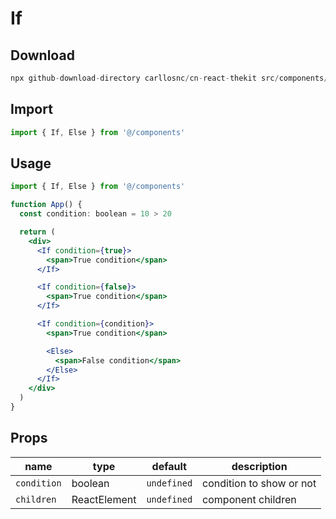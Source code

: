 # If

## Download

```c
npx github-download-directory carllosnc/cn-react-thekit src/components/If
```

## Import

```jsx
import { If, Else } from '@/components'
```

## Usage

```jsx
import { If, Else } from '@/components'

function App() {
  const condition: boolean = 10 > 20

  return (
    <div>
      <If condition={true}>
        <span>True condition</span>
      </If>

      <If condition={false}>
        <span>True condition</span>
      </If>

      <If condition={condition}>
        <span>True condition</span>

        <Else>
          <span>False condition</span>
        </Else>
      </If>
    </div>
  )
}
```

## Props

| name        | type         | default     | description              |
| ----------- | ------------ | ----------- | ------------------------ |
| `condition` | boolean      | `undefined` | condition to show or not |
| `children`  | ReactElement | `undefined` | component children       |
